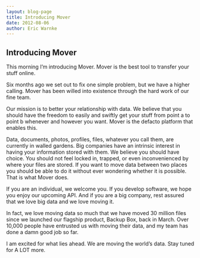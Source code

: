 ```yaml
---
layout: blog-page
title: Introducing Mover
date: 2012-08-06
author: Eric Warnke
---
```


## Introducing Mover

This morning I’m introducing Mover. Mover is the best tool to transfer your stuff online.

Six months ago we set out to fix one simple problem, but we have a higher calling. Mover has been willed into existence through the hard work of our fine team.

Our mission is to better your relationship with data. We believe that you should have the freedom to easily and swiftly get your stuff from point a to point b whenever and however you want. Mover is the defacto platform that enables this.

Data, documents, photos, profiles, files, whatever you call them, are currently in walled gardens. Big companies have an intrinsic interest in having your information stored with them. We believe you should have choice. You should not feel locked in, trapped, or even inconvenienced by where your files are stored. If you want to move data between two places you should be able to do it without ever wondering whether it is possible. That is what Mover does.

If you are an individual, we welcome you. If you develop software, we hope you enjoy our upcoming API. And if you are a big company, rest assured that we love big data and we love moving it.

In fact, we love moving data so much that we have moved 30 million files since we launched our flagship product, Backup Box, back in March. Over 10,000 people have entrusted us with moving their data, and my team has done a damn good job so far.

I am excited for what lies ahead. We are moving the world’s data. Stay tuned for A LOT more.
